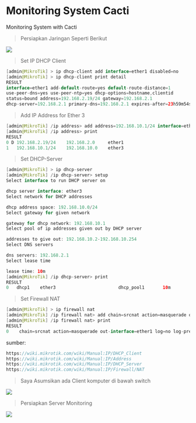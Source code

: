 # Monitoring System Cacti
Monitoring System with Cacti


> Persiapkan Jaringan Seperti Berikut

<img src="https://github.com/latehero/monitoring-system-cacti/blob/master/picture/Screenshot%20from%202018-01-06%2001-27-35.png">



> Set IP DHCP Client


```java
[admin@MikroTik] > ip dhcp-client add interface=ether1 disabled=no
[admin@MikroTik] > ip dhcp-client print detail
RESULT
interface=ether1 add-default-route=yes default-route-distance=1
use-peer-dns=yes use-peer-ntp=yes dhcp-options=hostname,clientid
status=bound address=192.168.2.19/24 gateway=192.168.2.1
dhcp-server=192.168.2.1 primary-dns=192.168.2.1 expires-after=23h59m54s
```


> Add IP Address for Ether 3


```java
[admin@MikroTik] /ip address> add address=192.168.10.1/24 interface=ether3
[admin@MikroTik] /ip address> print
RESULT  
0 D 192.168.2.19/24    192.168.2.0     ether1                          
1   192.168.10.1/24    192.168.10.0    ether3
```

 
 > Set DHCP-Server


```java
[admin@MikroTik] > ip dhcp-server
[admin@MikroTik] /ip dhcp-server> setup
Select interface to run DHCP server on 

dhcp server interface: ether3 
Select network for DHCP addresses

dhcp address space: 192.168.10.0/24 
Select gateway for given network 

gateway for dhcp network: 192.168.10.1 
Select pool of ip addresses given out by DHCP server  

addresses to give out: 192.168.10.2-192.168.10.254 
Select DNS servers 

dns servers: 192.168.2.1 
Select lease time 

lease time: 10m 
[admin@MikroTik] /ip dhcp-server> print 
RESULT
0   dhcp1    ether3                        dhcp_pool1       10m
```


> Set Firewall NAT


```java
[admin@MikroTik] > ip firewall nat
[admin@MikroTik] /ip firewall nat> add chain=srcnat action=masquerade out-interface=ether1 
[admin@MikroTik] /ip firewall nat> print 
RESULT
0    chain=srcnat action=masquerade out-interface=ether1 log=no log-prefix=""
```

sumber:
```java
https://wiki.mikrotik.com/wiki/Manual:IP/DHCP_Client
https://wiki.mikrotik.com/wiki/Manual:IP/Address
https://wiki.mikrotik.com/wiki/Manual:IP/DHCP_Server
https://wiki.mikrotik.com/wiki/Manual:IP/Firewall/NAT
```


> Saya Asumsikan ada Client komputer di bawah switch

<img src="https://github.com/latehero/monitoring-system-cacti/blob/master/picture/Screenshot%20from%202018-01-06%2006-54-28.png">


> Persiapkan Server Monitoring 

<img src="https://github.com/latehero/monitoring-system-cacti/blob/master/picture/Screenshot%20from%202018-01-06%2011-56-45.png">
